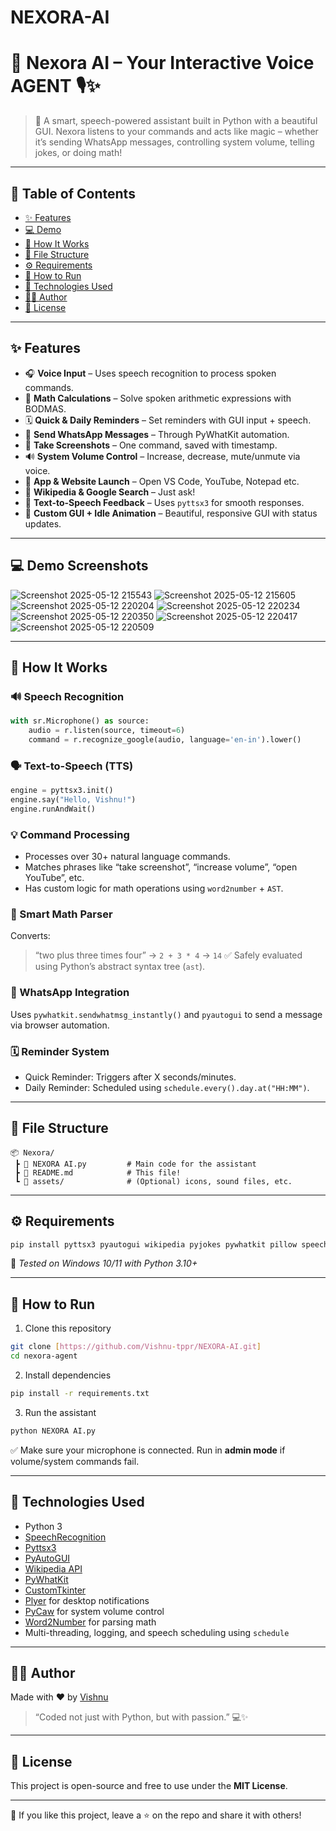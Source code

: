 # NEXORA-AI
# 🔮 Nexora AI – Your Interactive Voice AGENT 🎙️✨

> 🧠 A smart, speech-powered assistant built in Python with a beautiful GUI. Nexora listens to your commands and acts like magic – whether it’s sending WhatsApp messages, controlling system volume, telling jokes, or doing math!

---

## 📌 Table of Contents

- [✨ Features](#-features)
- [💻 Demo](#-demo)
- [🧠 How It Works](#-how-it-works)
- [📁 File Structure](#-file-structure)
- [⚙️ Requirements](#-requirements)
- [🚀 How to Run](#-how-to-run)
- [🧩 Technologies Used](#-technologies-used)
- [👨‍💻 Author](#-author)
- [📜 License](#-license)

---

## ✨ Features

- 🎧 **Voice Input** – Uses speech recognition to process spoken commands.
- 🧮 **Math Calculations** – Solve spoken arithmetic expressions with BODMAS.
- 🗓️ **Quick & Daily Reminders** – Set reminders with GUI input + speech.
- 📲 **Send WhatsApp Messages** – Through PyWhatKit automation.
- 📸 **Take Screenshots** – One command, saved with timestamp.
- 🔊 **System Volume Control** – Increase, decrease, mute/unmute via voice.
- 📂 **App & Website Launch** – Open VS Code, YouTube, Notepad etc.
- 🧠 **Wikipedia & Google Search** – Just ask!
- 💬 **Text-to-Speech Feedback** – Uses `pyttsx3` for smooth responses.
- 🌙 **Custom GUI + Idle Animation** – Beautiful, responsive GUI with status updates.

---

## 💻 Demo Screenshots


![Screenshot 2025-05-12 215543](https://github.com/user-attachments/assets/73111c36-0939-43ca-b146-5f446fd21057)
![Screenshot 2025-05-12 215605](https://github.com/user-attachments/assets/f254ae7d-b695-4a11-b51a-4a887605578f)
![Screenshot 2025-05-12 220204](https://github.com/user-attachments/assets/91c2b756-8ae7-40fb-96e0-5a0ad618165d)
![Screenshot 2025-05-12 220234](https://github.com/user-attachments/assets/6b0438da-01e3-4bca-a2f4-c1fd8ec581a2)
![Screenshot 2025-05-12 220350](https://github.com/user-attachments/assets/7e401687-de2e-46fb-a38a-42058ba1e555)
![Screenshot 2025-05-12 220417](https://github.com/user-attachments/assets/b1ecf92c-a438-4342-b7bb-9ea6b857447a)
![Screenshot 2025-05-12 220509](https://github.com/user-attachments/assets/8e221dc8-8835-443b-b6af-53c56faf543f)

---

## 🧠 How It Works

### 🔊 Speech Recognition
```python
with sr.Microphone() as source:
    audio = r.listen(source, timeout=6)
    command = r.recognize_google(audio, language='en-in').lower()
````

### 🗣️ Text-to-Speech (TTS)

```python
engine = pyttsx3.init()
engine.say("Hello, Vishnu!")
engine.runAndWait()
```

### 💡 Command Processing

* Processes over 30+ natural language commands.
* Matches phrases like “take screenshot”, “increase volume”, “open YouTube”, etc.
* Has custom logic for math operations using `word2number` + `AST`.

### 🧮 Smart Math Parser

Converts:

> “two plus three times four” → `2 + 3 * 4` → `14` ✅
> Safely evaluated using Python’s abstract syntax tree (`ast`).

### 📲 WhatsApp Integration

Uses `pywhatkit.sendwhatmsg_instantly()` and `pyautogui` to send a message via browser automation.

### 🗓️ Reminder System

* Quick Reminder: Triggers after X seconds/minutes.
* Daily Reminder: Scheduled using `schedule.every().day.at("HH:MM")`.

---

## 📁 File Structure

```
📦 Nexora/
 ┣ 📄 NEXORA AI.py         # Main code for the assistant
 ┣ 📄 README.md            # This file!
 ┗ 📁 assets/              # (Optional) icons, sound files, etc.
```

---

## ⚙️ Requirements

```bash
pip install pyttsx3 pyautogui wikipedia pyjokes pywhatkit pillow speechrecognition comtypes pycaw customtkinter playsound word2number schedule plyer
```

📝 *Tested on Windows 10/11 with Python 3.10+*

---

## 🚀 How to Run

1. Clone this repository

```bash
git clone [https://github.com/Vishnu-tppr/NEXORA-AI.git]
cd nexora-agent
```

2. Install dependencies

```bash
pip install -r requirements.txt
```

3. Run the assistant

```bash
python NEXORA AI.py
```

✅ Make sure your microphone is connected. Run in **admin mode** if volume/system commands fail.

---

## 🧩 Technologies Used

* Python 3
* [SpeechRecognition](https://pypi.org/project/SpeechRecognition/)
* [Pyttsx3](https://pypi.org/project/pyttsx3/)
* [PyAutoGUI](https://pypi.org/project/pyautogui/)
* [Wikipedia API](https://pypi.org/project/wikipedia/)
* [PyWhatKit](https://pypi.org/project/pywhatkit/)
* [CustomTkinter](https://github.com/TomSchimansky/CustomTkinter)
* [Plyer](https://plyer.readthedocs.io/) for desktop notifications
* [PyCaw](https://github.com/AndreMiras/pycaw) for system volume control
* [Word2Number](https://github.com/akshaynagpal/w2n) for parsing math
* Multi-threading, logging, and speech scheduling using `schedule`

---

## 👨‍💻 Author

Made with ❤️ by [Vishnu](https://github.com/Vishnu-tppr)

> “Coded not just with Python, but with passion.” 💻✨

---

## 📜 License

This project is open-source and free to use under the **MIT License**.

---

🌟 If you like this project, leave a ⭐ on the repo and share it with others!

```

